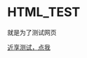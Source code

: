 # HTML_TEST
就是为了测试网页
<!DOCTYPE html>
<html lang="en">
<head>
    <meta charset="UTF-8">
    <title>Title</title>
</head>
<body>
<a href="jinxiang://jinxiang.com:80//path//?id=1">近享测试，点我</a>
</body>
</html>